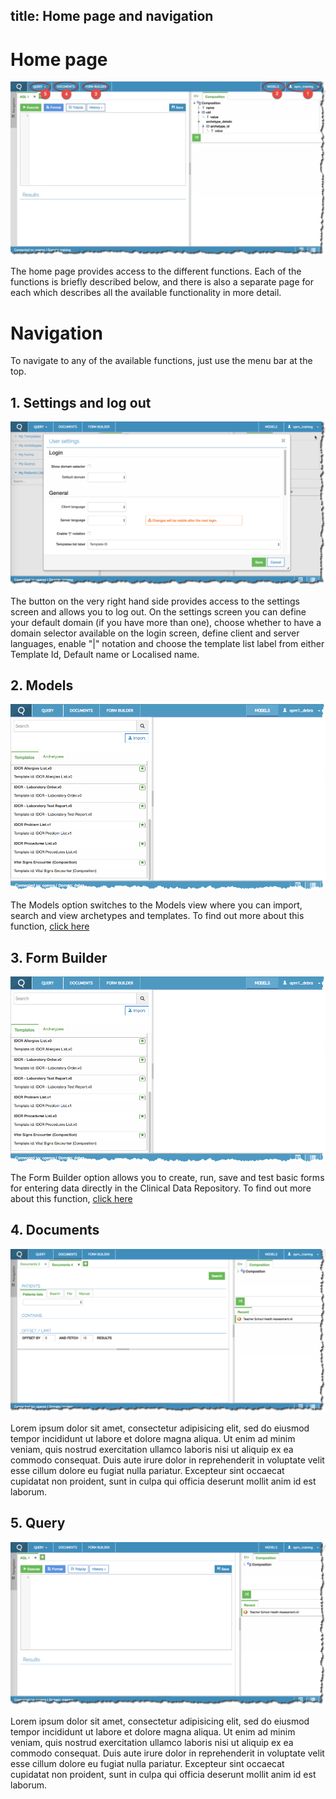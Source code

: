 title: Home page and navigation 
---

# Home page

![EHR Explorer Home Page](/images/ehr_explorer_landing_page.jpg)

The home page provides access to the different functions. Each of the
functions is briefly described below, and there is also a separate page
for each which describes all the available functionality in more detail.

# Navigation

To navigate to any of the available functions, just use the menu bar at
the top.

## 1\. Settings and log out

![EHR Explorer Settings](/images/ehr_explorer_settings.jpg)

The button on the very right hand side provides access to the settings
screen and allows you to log out. On the settings screen you can define
your default domain (if you have more than one), choose whether to have
a domain selector available on the login screen, define client and
server languages, enable "|" notation and choose the template list label
from either Template Id, Default name or Localised name.

## 2\. Models

![EHR Explorer Models](/images/ehr_explorer_models.jpg)

The Models option switches to the Models view where you can import,
search and view archetypes and templates. To find out more about this
function, [click here]({{site.baseurl}}/EHREX3-models.html)

## 3\. Form Builder

![EHR Explorer Models](/images/ehr_explorer_models.jpg)

The Form Builder option allows you to create, run, save and test basic
forms for entering data directly in the Clinical Data Repository. To
find out more about this function, [click
here]({{site.baseurl}}/EHREX4-form-builder.html)

## 4\. Documents

![EHR Explorer Documents](/images/ehr_explorer_documents_blank.jpg)

Lorem ipsum dolor sit amet, consectetur adipisicing elit, sed do eiusmod
tempor incididunt ut labore et dolore magna aliqua. Ut enim ad minim
veniam, quis nostrud exercitation ullamco laboris nisi ut aliquip ex ea
commodo consequat. Duis aute irure dolor in reprehenderit in voluptate
velit esse cillum dolore eu fugiat nulla pariatur. Excepteur sint
occaecat cupidatat non proident, sunt in culpa qui officia deserunt
mollit anim id est laborum.

## 5\. Query

![EHR Explorer Query](/images/ehr_explorer_query_blank.jpg)

Lorem ipsum dolor sit amet, consectetur adipisicing elit, sed do eiusmod
tempor incididunt ut labore et dolore magna aliqua. Ut enim ad minim
veniam, quis nostrud exercitation ullamco laboris nisi ut aliquip ex ea
commodo consequat. Duis aute irure dolor in reprehenderit in voluptate
velit esse cillum dolore eu fugiat nulla pariatur. Excepteur sint
occaecat cupidatat non proident, sunt in culpa qui officia deserunt
mollit anim id est laborum.

